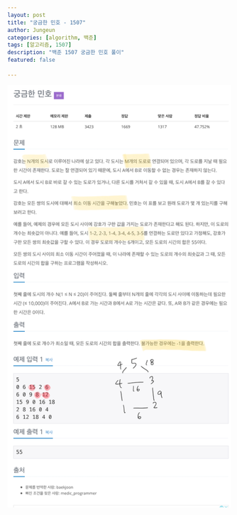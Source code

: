 ```yaml
---
layout: post
title: "궁금한 민호 - 1507"
author: Jungeun
categories: [algorithm, 백준]
tags: [알고리즘, 1507]
description: "백준 1507 궁금한 민호 풀이"
featured: false

---
```


![1507](/assets/images/boj/1507_boj.png)

<script src="https://gist.github.com/JungeunKwon/fe8e18ee06a1bcb3c93515cb716b3587.js"></script>

